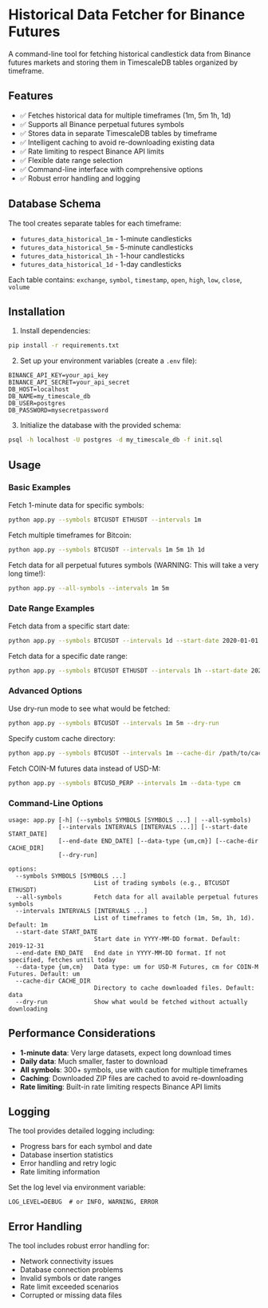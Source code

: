 # Historical Data Fetcher for Binance Futures

A command-line tool for fetching historical candlestick data from Binance futures markets and storing them in TimescaleDB tables organized by timeframe.

## Features

- ✅ Fetches historical data for multiple timeframes (1m, 5m 1h, 1d)
- ✅ Supports all Binance perpetual futures symbols
- ✅ Stores data in separate TimescaleDB tables by timeframe
- ✅ Intelligent caching to avoid re-downloading existing data
- ✅ Rate limiting to respect Binance API limits
- ✅ Flexible date range selection
- ✅ Command-line interface with comprehensive options
- ✅ Robust error handling and logging

## Database Schema

The tool creates separate tables for each timeframe:

- `futures_data_historical_1m` - 1-minute candlesticks
- `futures_data_historical_5m` - 5-minute candlesticks
- `futures_data_historical_1h` - 1-hour candlesticks
- `futures_data_historical_1d` - 1-day candlesticks

Each table contains: `exchange`, `symbol`, `timestamp`, `open`, `high`, `low`, `close`, `volume`

## Installation

1. Install dependencies:
```bash
pip install -r requirements.txt
```

2. Set up your environment variables (create a `.env` file):
```env
BINANCE_API_KEY=your_api_key
BINANCE_API_SECRET=your_api_secret
DB_HOST=localhost
DB_NAME=my_timescale_db
DB_USER=postgres
DB_PASSWORD=mysecretpassword
```

3. Initialize the database with the provided schema:
```bash
psql -h localhost -U postgres -d my_timescale_db -f init.sql
```

## Usage

### Basic Examples

Fetch 1-minute data for specific symbols:
```bash
python app.py --symbols BTCUSDT ETHUSDT --intervals 1m
```

Fetch multiple timeframes for Bitcoin:
```bash
python app.py --symbols BTCUSDT --intervals 1m 5m 1h 1d
```

Fetch data for all perpetual futures symbols (WARNING: This will take a very long time!):
```bash
python app.py --all-symbols --intervals 1m 5m
```

### Date Range Examples

Fetch data from a specific start date:
```bash
python app.py --symbols BTCUSDT --intervals 1d --start-date 2020-01-01
```

Fetch data for a specific date range:
```bash
python app.py --symbols BTCUSDT ETHUSDT --intervals 1h --start-date 2023-01-01 --end-date 2023-12-31
```

### Advanced Options

Use dry-run mode to see what would be fetched:
```bash
python app.py --symbols BTCUSDT --intervals 1m 5m --dry-run
```

Specify custom cache directory:
```bash
python app.py --symbols BTCUSDT --intervals 1m --cache-dir /path/to/cache
```

Fetch COIN-M futures data instead of USD-M:
```bash
python app.py --symbols BTCUSD_PERP --intervals 1m --data-type cm
```

### Command-Line Options

```
usage: app.py [-h] (--symbols SYMBOLS [SYMBOLS ...] | --all-symbols)
              [--intervals INTERVALS [INTERVALS ...]] [--start-date START_DATE]
              [--end-date END_DATE] [--data-type {um,cm}] [--cache-dir CACHE_DIR]
              [--dry-run]

options:
  --symbols SYMBOLS [SYMBOLS ...]
                        List of trading symbols (e.g., BTCUSDT ETHUSDT)
  --all-symbols         Fetch data for all available perpetual futures symbols
  --intervals INTERVALS [INTERVALS ...]
                        List of timeframes to fetch (1m, 5m, 1h, 1d). Default: 1m
  --start-date START_DATE
                        Start date in YYYY-MM-DD format. Default: 2019-12-31
  --end-date END_DATE   End date in YYYY-MM-DD format. If not specified, fetches until today
  --data-type {um,cm}   Data type: um for USD-M Futures, cm for COIN-M Futures. Default: um
  --cache-dir CACHE_DIR
                        Directory to cache downloaded files. Default: data
  --dry-run             Show what would be fetched without actually downloading
```

## Performance Considerations

- **1-minute data**: Very large datasets, expect long download times
- **Daily data**: Much smaller, faster to download
- **All symbols**: 300+ symbols, use with caution for multiple timeframes
- **Caching**: Downloaded ZIP files are cached to avoid re-downloading
- **Rate limiting**: Built-in rate limiting respects Binance API limits

## Logging

The tool provides detailed logging including:
- Progress bars for each symbol and date
- Database insertion statistics
- Error handling and retry logic
- Rate limiting information

Set the log level via environment variable:
```env
LOG_LEVEL=DEBUG  # or INFO, WARNING, ERROR
```

## Error Handling

The tool includes robust error handling for:
- Network connectivity issues
- Database connection problems
- Invalid symbols or date ranges
- Rate limit exceeded scenarios
- Corrupted or missing data files
